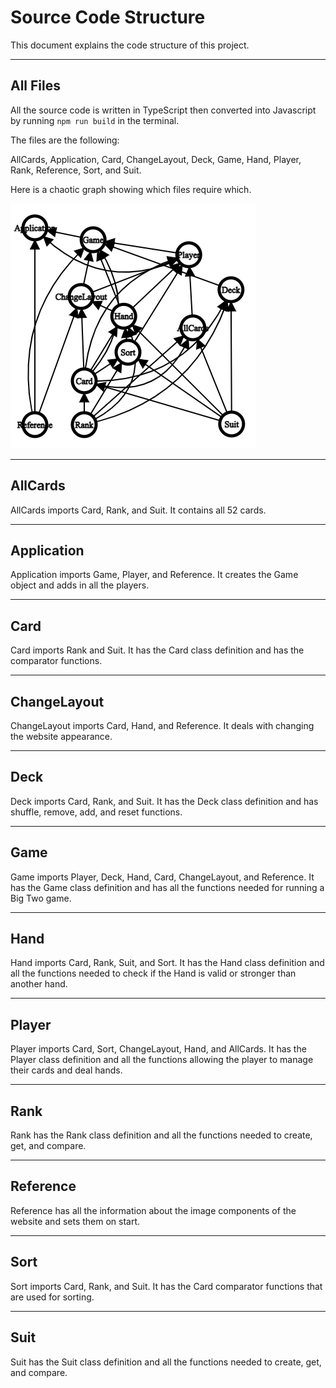# Source Code Structure

This document explains the code structure of this project.

---

## All Files

All the source code is written in TypeScript then converted into Javascript by running ```npm run build``` in the terminal.

The files are the following: 

AllCards, Application, Card, ChangeLayout, Deck, Game, Hand, Player, Rank, Reference, Sort, and Suit.

Here is a chaotic graph showing which files require which.

![Graph](images/demo/graph.png)

---

## AllCards

AllCards imports Card, Rank, and Suit. It contains all 52 cards.

---

## Application

Application imports Game, Player, and Reference. It creates the Game object and adds in all the players.

---

## Card

Card imports Rank and Suit. It has the Card class definition and has the comparator functions.

---

## ChangeLayout

ChangeLayout imports Card, Hand, and Reference. It deals with changing the website appearance.

--- 

## Deck

Deck imports Card, Rank, and Suit. It has the Deck class definition and has shuffle, remove, add, and reset functions.

---

## Game

Game imports Player, Deck, Hand, Card, ChangeLayout, and Reference. It has the Game class definition and has all the functions needed for running a Big Two game.

---

## Hand

Hand imports Card, Rank, Suit, and Sort. It has the Hand class definition and all the functions needed to check if the Hand is valid or stronger than another hand.

---

## Player

Player imports Card, Sort, ChangeLayout, Hand, and AllCards. It has the Player class definition and all the functions allowing the player to manage their cards and deal hands.

---

## Rank

Rank has the Rank class definition and all the functions needed to create, get, and compare.

--- 

## Reference

Reference has all the information about the image components of the website and sets them on start.

---

## Sort

Sort imports Card, Rank, and Suit. It has the Card comparator functions that are used for sorting.

---

## Suit

Suit has the Suit class definition and all the functions needed to create, get, and compare.
